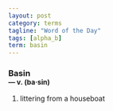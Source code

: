 ```yaml
---
layout: post
category: terms
tagline: "Word of the Day"
tags: [alpha_b]
term: basin
---
```


<h3>Basin<br/> <small>&mdash; v. (ba<span>&middot;</span>sin)</small></h3>
<p><ol>
<li>littering from a houseboat</li>
</ol></p>
